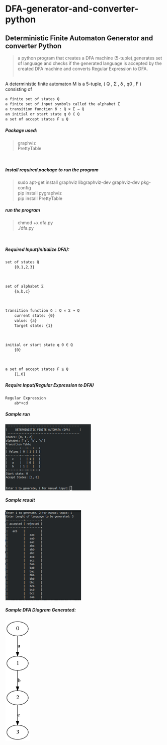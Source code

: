 # DFA-generator-and-converter-python

## Deterministic Finite Automaton Generator and converter Python 
>  a python program that creates a DFA machine (5-tuple),generates set of language and checks if the generated language is accepted by the created DFA machine and converts Regular Expression to DFA. <br /><br />

A deterministic finite automaton M is a 5-tuple, ( Q , Σ , δ , q0 , F ) consisting of<br />

    a finite set of states Q
    a finite set of input symbols called the alphabet Σ 
    a transition function δ : Q × Σ → Q 
    an initial or start state q 0 ∈ Q 
    a set of accept states F ⊆ Q 


##### Package used:
> graphviz<br />
> PrettyTable<br />
<br />

##### Install required package to run the program
> sudo apt-get install graphviz libgraphviz-dev graphviz-dev pkg-config<br />
> pip install pygraphviz<br />
> pip install PrettyTable<br />

##### run the program
> chmod +x dfa.py<br />
> ./dfa.py<br />

<br />

##### Required Input(Initialize DFA):
	set of states Q
		{0,1,2,3}

<br/>

	set of alphabet Σ 
		{a,b,c}


<br/>

	transition function δ : Q × Σ → Q 
		current state: {0}
		value: {a}
		Target state: {1}

<br />

	initial or start state q 0 ∈ Q
		{0} 

<br />

	a set of accept states F ⊆ Q 
		{1,0}

##### Require Input(Regular Expression to DFA)

	Regular Expression 
		ab*+cd

##### Sample run 
![alt text](screenshot/display.png)

##### Sample result
![alt text](screenshot/result.png)

##### Sample DFA Diagram Generated:
![alt text](dfa.png)